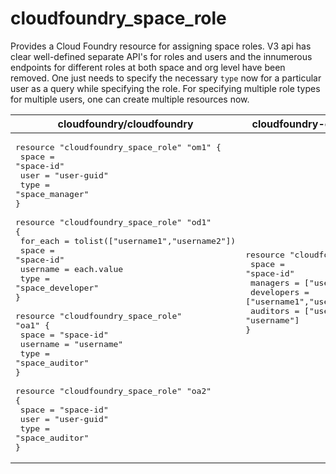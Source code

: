 # cloudfoundry_space_role

Provides a Cloud Foundry resource for assigning space roles. V3 api has clear well-defined separate API's for roles and users and the innumerous endpoints for different roles at both space and org level have been removed. One just needs to specify the necessary `type` now for a particular user as a query while specifying the role. For specifying multiple role types for multiple users, one can create multiple resources now.

| cloudfoundry/cloudfoundry | cloudfoundry-community/cloudfoundry |
| -- | -- |
|  <pre>resource "cloudfoundry_space_role" "om1" {</br>  space    = "space-id"</br>  user     = "user-guid"</br>  type     = "space_manager"</br>}</br></br>resource "cloudfoundry_space_role" "od1" {</br>  for_each =  tolist(["username1","username2"])</br>  space    = "space-id"</br>  username = each.value</br>  type     = "space_developer"</br>}</br></br>resource "cloudfoundry_space_role" "oa1" {</br>  space    = "space-id"</br>  username = "username"</br>  type     = "space_auditor"</br>}</br></br>resource "cloudfoundry_space_role" "oa2" {</br>  space  = "space-id"</br>  user   = "user-guid"</br>  type   = "space_auditor"</br>}</br></pre> |<pre>resource "cloudfoundry_space_users" "ou1" {</br>  space              = "space-id"</br>  managers         = ["user-guid"]</br>  developers = ["username1","username2"]</br>  auditors         = ["user-guid", "username"]</br>}</br></br></pre> |

